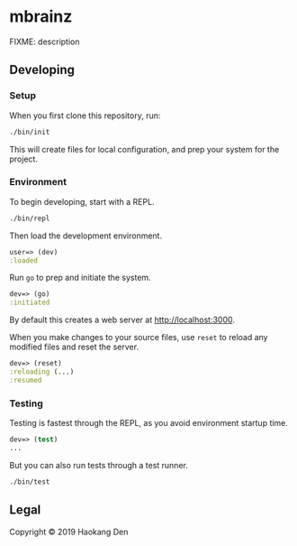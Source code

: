 # mbrainz

FIXME: description

## Developing

### Setup

When you first clone this repository, run:

```sh
./bin/init
```

This will create files for local configuration, and prep your system
for the project.

### Environment

To begin developing, start with a REPL.

```sh
./bin/repl
```

Then load the development environment.

```clojure
user=> (dev)
:loaded
```

Run `go` to prep and initiate the system.

```clojure
dev=> (go)
:initiated
```

By default this creates a web server at <http://localhost:3000>.

When you make changes to your source files, use `reset` to reload any
modified files and reset the server.

```clojure
dev=> (reset)
:reloading (...)
:resumed
```

### Testing

Testing is fastest through the REPL, as you avoid environment startup
time.

```clojure
dev=> (test)
...
```

But you can also run tests through a test runner.

```sh
./bin/test
```

## Legal

Copyright © 2019 Haokang Den
